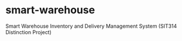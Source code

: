 # smart-warehouse
Smart Warehouse Inventory and Delivery Management System (SIT314 Distinction Project)
